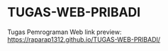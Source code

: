 # TUGAS-WEB-PRIBADI
Tugas Pemrograman Web
link preview: https://raparap1312.github.io/TUGAS-WEB-PRIBADI/
